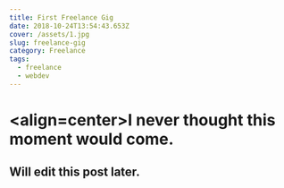 ```yaml
---
title: First Freelance Gig
date: 2018-10-24T13:54:43.653Z
cover: /assets/1.jpg
slug: freelance-gig
category: Freelance
tags:
  - freelance
  - webdev
---
```

# <align=center>I never thought this moment would come.</align>

## Will edit this post later.
